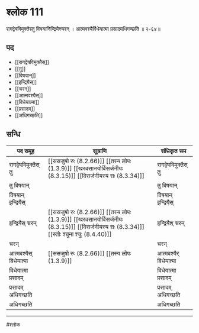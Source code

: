 # श्लोक 111

रागद्वेषविमुक्तैस्तु विषयानिन्द्रियैश्चरन् ।
आत्मवश्यैर्विधेयात्मा प्रसादमधिगच्छति ॥ २-६४॥


## पद 

- [[रागद्वेषविमुक्तैस्]]
- [[तु]]
- [[विषयान्]]
- [[इन्द्रियैस्]]
- [[चरन्]]
- [[आत्मवश्यैस्]]
- [[विधेयात्मा]]
- [[प्रसादम्]]
- [[अधिगच्छति]]

## सन्धि

| पद समूह | सूत्राणि | संधिकृत रूप |
| ----- | ----- | ----- |
| रागद्वेषविमुक्तैस् तु |  [[ससजुषो रुः (8.2.66)]] [[तस्य लोपः (1.3.9)]] [[खरवसानयोर्विसर्जनीयः (8.3.15)]] [[विसर्जनीयस्य सः (8.3.34)]] | रागद्वेषविमुक्तैस् तु |
| तु विषयान् |  | तु विषयान् |
| विषयान् इन्द्रियैस् |  | विषयान् इन्द्रियैस् |
| इन्द्रियैस् चरन् |  [[ससजुषो रुः (8.2.66)]] [[तस्य लोपः (1.3.9)]] [[खरवसानयोर्विसर्जनीयः (8.3.15)]] [[विसर्जनीयस्य सः (8.3.34)]] [[स्तोः श्चुना श्चुः (8.4.40)]] | इन्द्रियैश् चरन् |
| चरन् |  | चरन् |
| आत्मवश्यैस् विधेयात्मा |  [[ससजुषो रुः (8.2.66)]] [[तस्य लोपः (1.3.9)]] | आत्मवश्यैर् विधेयात्मा |
| विधेयात्मा प्रसादम् |  | विधेयात्मा प्रसादम् |
| प्रसादम् अधिगच्छति |  | प्रसादम् अधिगच्छति |
| अधिगच्छति |  | अधिगच्छति |


---

#श्लोक